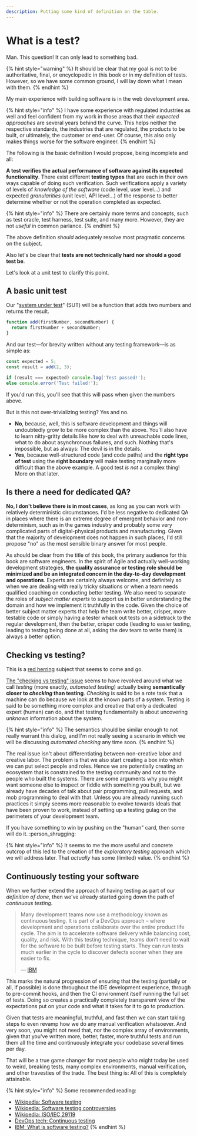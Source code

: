 ```yaml
---
description: Putting some kind of definition on the table.
---
```


# What is a test?

Man. This question! It can only lead to something bad.

{% hint style="warning" %}
It should be clear that my goal is not to be authoritative, final, or encyclopedic in this book or in my definition of tests. However, so we have some common ground, I will lay down what I mean with them.
{% endhint %}

My main experience with building software is in the web development area.

{% hint style="info" %}
I have some experience with regulated industries as well and feel confident from my work in those areas that their _expected approaches_ are several years behind the curve. This helps neither the respective standards, the industries that are regulated, the products to be built, or ultimately, the customer or end-user. Of course, this also only makes things worse for the software engineer.
{% endhint %}

The following is the basic definition I would propose, being incomplete and all:

**A test verifies the actual performance of software against its expected functionality**. There exist different **testing types** that are each in their own ways capable of doing such verification. Such verifications apply a variety of levels of _knowledge of the software_ (code level, user level...) and expected _granularities_ (unit level, API level...) of the response to better determine whether or not the operation completed as expected.

{% hint style="info" %}
There are certainly more terms and concepts, such as test oracle, test harness, test suite, and many more. However, they are not _useful_ in common parlance.
{% endhint %}

The above definition _should_ adequately resolve most pragmatic concerns on the subject.

Also let's be clear that **tests are not technically hard nor should a good test be**.

Let's look at a unit test to clarify this point.

## A basic unit test

Our "[system under test](https://en.wikipedia.org/wiki/System\_under\_test)" (SUT) will be a function that adds two numbers and returns the result.

```javascript
function add(firstNumber, secondNumber) {
  return firstNumber + secondNumber;
}
```

And our test—for brevity written without any testing framework—is as simple as:

```javascript
const expected = 5;
const result = add(2, 3);

if (result === expected) console.log('Test passed!');
else console.error('Test failed!');
```

If you'd run this, you'll see that this will pass when given the numbers above.

But is this not over-trivializing testing? Yes and no.

* **No**, because, well, this is software development and things will undoubtedly grow to be more complex than the above. You'll also have to learn nitty-gritty details like how to deal with unreachable code lines, what to do about asynchronous failures, and such. Nothing that's impossible, but as always: The devil is in the details.
* **Yes**, because well-structured code (and code paths) and the **right type of test** using the **right boundary** will make testing marginally more difficult than the above example. A good test _is not_ a complex thing! More on that later.

## Is there a need for dedicated QA?

**No, I don't believe there is in most cases**, as long as you can work with relatively deterministic circumstances. I'd be less negative to dedicated QA in places where there is an extreme degree of emergent behavior and non-determinism, such as in the games industry and probably some very complicated parts of digital-physical products and manufacturing. Given that the majority of development does not happen in such places, I'd still propose "no" as the most sensible binary answer for most people.

As should be clear from the title of this book, the primary audience for this book are software engineers. In the spirit of Agile and actually well-working development strategies, **the quality assurance or testing role should be minimized and be an integrated concern in the day-to-day development and operations**. Experts are certainly always welcome, and definitely so when we are dealing with really tricky situations or when a team needs qualified coaching on conducting better testing. We also need to separate the roles of _subject matter experts_ to support us in better understanding the domain and how we implement it truthfully in the code. Given the choice of better subject matter experts that help the team write better, crisper, more testable code or simply having a tester whack out tests on a sidetrack to the regular development, then the better, crisper code (leading to easier testing, leading to testing being done at all, asking the dev team to write them) is always a better option.

## Checking vs testing?

This is a [red herring](https://en.wikipedia.org/wiki/Red\_herring) subject that seems to come and go.

[The "checking vs testing" issue](https://www.infoq.com/news/2009/12/testing-or-checking/) seems to have revolved around what we call _testing_ (more exactly, _automated testing_) actually being **semantically closer to **_**checking**_** than testing**. _Checking_ is said to be a rote task that a machine can do because we look at the known parts of a system. Testing is said to be something more complex and creative that only a dedicated expert (human) can do, and that testing fundamentally is about uncovering _unknown_ information about the system.

{% hint style="info" %}
The semantics should be similar enough to not really warrant this dialog, and I'm not really seeing a scenario in which we will be discussing _automated checking_ any time soon.
{% endhint %}

The real issue isn't about differentiating between non-creative labor and creative labor. The problem is that we also start creating a box into which we can put select people and roles. Hence we are potentially creating an ecosystem that is constrained to the testing community and not to the people who built the systems. There are some arguments why you might want someone else to inspect or fiddle with something you built, but we already have decades of talk about pair programming, pull requests, and mob programming to deal with that. Unless you are already running such practices it simply seems more reasonable to evolve towards ideals that have been proven to work, instead of setting up a testing gulag on the perimeters of your development team.

If you have something to win by pushing on the "human" card, then some will do it. :person\_shrugging:

{% hint style="info" %}
It seems to me the more useful and concrete outcrop of this led to the creation of the _exploratory testing_ approach which we will address later. That _actually_ has some (limited) value.
{% endhint %}

## Continuously testing your software

When we further extend the approach of having testing as part of our _definition of done_, then we've already started going down the path of _continuous testing_.&#x20;

> Many development teams now use a methodology known as continuous testing. It is part of a DevOps approach – where development and operations collaborate over the entire product life cycle. The aim is to accelerate software delivery while balancing cost, quality, and risk. With this testing technique, teams don’t need to wait for the software to be built before testing starts. They can run tests much earlier in the cycle to discover defects sooner when they are easier to fix.
>
> — [IBM](https://www.ibm.com/se-en/topics/software-testing)

This marks the natural progression of ensuring that the testing (partially or all, if possible) is done throughout the IDE development experience, through to pre-commit hooks, and then the CI environment itself running the full set of tests. Doing so creates a practically completely transparent view of the expectations put on your code and what it takes for it to go to production.

Given that tests are meaningful, truthful, and fast then we can start taking steps to even revamp how we do any manual verification whatsoever. And very soon, you might not need that, nor the complex array of environments, given that you've written more, better, faster, more truthful tests and run them all the time and continuously integrate your codebase several times per day.

That will be a true game changer for most people who might today be used to weird, breaking tests, many complex environments, manual verification, and other travesties of the trade. The best thing is: All of this is completely attainable.

{% hint style="info" %}
Some recommended reading:

* [Wikipedia: Software testing](https://en.wikipedia.org/wiki/Software\_testing)
* [Wikipedia: Software testing controversies](https://en.wikipedia.org/wiki/Software\_testing\_controversies)
* [Wikipedia: ISO/IEC 29119](https://en.wikipedia.org/wiki/ISO/IEC\_29119)
* [DevOps tech: Continuous testing](https://cloud.google.com/architecture/devops/devops-tech-test-automation)
* [IBM: What is software testing?](https://www.ibm.com/se-en/topics/software-testing)
{% endhint %}
